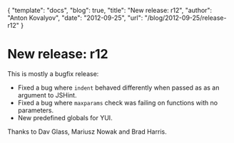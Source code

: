 {
  "template": "docs",
  "blog": true,
  "title": "New release: r12",
  "author": "Anton Kovalyov",
  "date": "2012-09-25",
  "url": "/blog/2012-09-25/release-r12"
}

# New release: r12

This is mostly a bugfix release:

 * Fixed a bug where `indent` behaved differently when passed as
   as an argument to JSHint.
 * Fixed a bug where `maxparams` check was failing on functions
   with no parameters.
 * New predefined globals for YUI.

Thanks to Dav Glass, Mariusz Nowak and Brad Harris.
